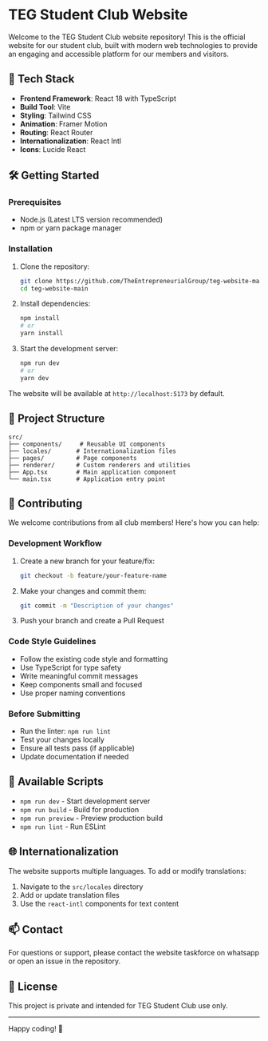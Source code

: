 # TEG Student Club Website

Welcome to the TEG Student Club website repository! This is the official website for our student club, built with modern web technologies to provide an engaging and accessible platform for our members and visitors.

## 🚀 Tech Stack

- **Frontend Framework**: React 18 with TypeScript
- **Build Tool**: Vite
- **Styling**: Tailwind CSS
- **Animation**: Framer Motion
- **Routing**: React Router
- **Internationalization**: React Intl
- **Icons**: Lucide React

## 🛠️ Getting Started

### Prerequisites

- Node.js (Latest LTS version recommended)
- npm or yarn package manager

### Installation

1. Clone the repository:

   ```bash
   git clone https://github.com/TheEntrepreneurialGroup/teg-website-main.git
   cd teg-website-main
   ```

2. Install dependencies:

   ```bash
   npm install
   # or
   yarn install
   ```

3. Start the development server:
   ```bash
   npm run dev
   # or
   yarn dev
   ```

The website will be available at `http://localhost:5173` by default.

## 📁 Project Structure

```
src/
├── components/     # Reusable UI components
├── locales/       # Internationalization files
├── pages/         # Page components
├── renderer/      # Custom renderers and utilities
├── App.tsx        # Main application component
└── main.tsx       # Application entry point
```

## 🤝 Contributing

We welcome contributions from all club members! Here's how you can help:

### Development Workflow

1. Create a new branch for your feature/fix:

   ```bash
   git checkout -b feature/your-feature-name
   ```

2. Make your changes and commit them:

   ```bash
   git commit -m "Description of your changes"
   ```

3. Push your branch and create a Pull Request

### Code Style Guidelines

- Follow the existing code style and formatting
- Use TypeScript for type safety
- Write meaningful commit messages
- Keep components small and focused
- Use proper naming conventions

### Before Submitting

- Run the linter: `npm run lint`
- Test your changes locally
- Ensure all tests pass (if applicable)
- Update documentation if needed

## 📝 Available Scripts

- `npm run dev` - Start development server
- `npm run build` - Build for production
- `npm run preview` - Preview production build
- `npm run lint` - Run ESLint

## 🌐 Internationalization

The website supports multiple languages. To add or modify translations:

1. Navigate to the `src/locales` directory
2. Add or update translation files
3. Use the `react-intl` components for text content

## 📫 Contact

For questions or support, please contact the website taskforce on whatsapp or open an issue in the repository.

## 📄 License

This project is private and intended for TEG Student Club use only.

---

Happy coding! 🎉
